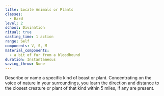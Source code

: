```yaml
---
title: Locate Animals or Plants
classes:
  - Bard
level: 2
school: Divination
ritual: true
casting_time: 1 action
range: Self
components: V, S, M
material_components:
  - a bit of fur from a bloodhound
duration: Instantaneous
saving_throw: None
---
```


Describe or name a specific kind of beast or plant. Concentrating on the voice of nature in your surroundings, you learn the direction and distance to the closest creature or plant of that kind within 5 miles, if any are present.
